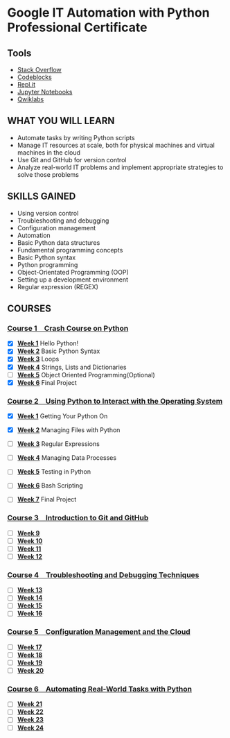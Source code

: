 # Google IT Automation with Python<br />Professional Certificate

## Tools

- [Stack Overflow]
- [Codeblocks]
- [Repl.it]
- [Jupyter Notebooks]
- [Qwiklabs]

[stack overflow]: https://stackoverflow.com/
[codeblocks]: http://www.codeblocks.org/
[Repl.it]: https://repl.it/
[jupyter notebooks]: https://jupyter.org/
[qwiklabs]: https://www.qwiklabs.com/

## WHAT YOU WILL LEARN

- Automate tasks by writing Python scripts
- Manage IT resources at scale, both for physical machines and virtual machines in the cloud
- Use Git and GitHub for version control
- Analyze real-world IT problems and implement appropriate strategies to solve those problems

## SKILLS GAINED

- Using version control
- Troubleshooting and debugging
- Configuration management
- Automation
- Basic Python data structures
- Fundamental programming concepts
- Basic Python syntax
- Python programming
- Object-Orientated Programming (OOP)
- Setting up a development environment
- Regular expression (REGEX)

## COURSES

### [Course 1&emsp;Crash Course on Python](Course_1/)

- [x] [**Week 1**](Course_1/Week_1) Hello Python!
- [x] [**Week 2**](Course_1/Week_2) Basic Python Syntax
- [x] [**Week 3**](Course_1/Week_3) Loops
- [x] [**Week 4**](Course_1/Week_4) Strings, Lists and Dictionaries
- [ ] [**Week 5**](Course_1/Week_5) Object Oriented Programming(Optional)
- [x] [**Week 6**](Course_1/Week_6) Final Project

### [Course 2&emsp;Using Python to Interact with the Operating System](Course_2/)

- [x] [**Week 1**](Course_2/Week_1) Getting Your Python On
- [x] [**Week 2**](Course_2/Week_2) Managing Files with Python
- [ ] [**Week 3**](Course_2/Week_3) Regular Expressions
- [ ] [**Week 4**](Course_2/Week_4) Managing Data Processes
- [ ] [**Week 5**](Course_2/Week_5) Testing in Python
- [ ] [**Week 6**](Course_2/Week_6) Bash Scripting
- [ ] [**Week 7**](Course_2/Week_7) Final Project


### [Course 3&emsp;Introduction to Git and GitHub](Course_3/)

- [ ] [**Week 9**](Course_3/Week_9)
- [ ] [**Week 10**](Course_3/Week_10)
- [ ] [**Week 11**](Course_3/Week_11)
- [ ] [**Week 12**](Course_3/Week_12)

### [Course 4&emsp;Troubleshooting and Debugging Techniques](Course_4/)

- [ ] [**Week 13**](Course_4/Week_13)
- [ ] [**Week 14**](Course_4/Week_14)
- [ ] [**Week 15**](Course_4/Week_15)
- [ ] [**Week 16**](Course_4/Week_16)

### [Course 5&emsp;Configuration Management and the Cloud](Course_5/)

- [ ] [**Week 17**](Course_5/Week_17)
- [ ] [**Week 18**](Course_5/Week_18)
- [ ] [**Week 19**](Course_5/Week_19)
- [ ] [**Week 20**](Course_5/Week_20)

### [Course 6&emsp;Automating Real-World Tasks with Python](Course_6/)

- [ ] [**Week 21**](Course_6/Week_21)
- [ ] [**Week 22**](Course_6/Week_22)
- [ ] [**Week 23**](Course_6/Week_23)
- [ ] [**Week 24**](Course_6/Week_24)
